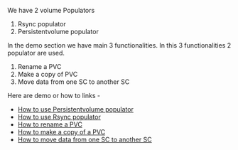 We have 2 volume Populators
1. Rsync populator
2. Persistentvolume populator

In the demo section we have main 3 functionalities. In this 3 functionalities 2 populator are used.
1. Rename a PVC
2. Make a copy of PVC
3. Move data from one SC to another SC

Here are demo or how to links -
- [How to use Persistentvolume populator](https://github.com/shovanmaity/k8s-volume-copy/blob/main/docs/demo/01_pv_populator.md)
- [How to use Rsync populator](https://github.com/shovanmaity/k8s-volume-copy/blob/main/docs/demo/02_rsync_populator.md)
- [How to rename a PVC](https://github.com/shovanmaity/k8s-volume-copy/blob/main/docs/demo/03_rename_volume.md)
- [How to make a copy of a PVC](https://github.com/shovanmaity/k8s-volume-copy/blob/main/docs/demo/04_copy_volume.md)
- [How to move data from one SC to another SC](https://github.com/shovanmaity/k8s-volume-copy/blob/main/docs/demo/05_move_volume.md)

